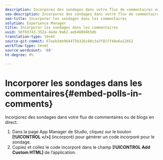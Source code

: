 ```yaml
---
description: Incorporez des sondages dans votre flux de commentaires ou de blogs en direct.
seo-description: Incorporez des sondages dans votre flux de commentaires ou de blogs en direct.
seo-title: Incorporer les sondages dans les commentaires
solution: Experience Manager
title: Incorporer les sondages dans les commentaires
uuid: 56f83743-352a-4ade-9a62-aeb46004b5db
translation-type: tm+mt
source-git-commit: 67aeb3de964473b326c88c3a3f81ff48a6a12652
workflow-type: tm+mt
source-wordcount: '68'
ht-degree: 0%

---
```



# Incorporer les sondages dans les commentaires{#embed-polls-in-comments}

Incorporez des sondages dans votre flux de commentaires ou de blogs en direct.

1. Dans la page App Manager de Studio, cliquez sur le bouton **[!UICONTROL </>]** (incorporé) pour générer un code incorporé pour le sondage.
1. Copiez et collez le code incorporé dans le champ **[!UICONTROL Add Custom HTML]** de l’application.
